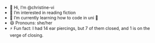 - 👋 Hi, I’m @christine-vi
- 👀 I’m interested in reading fiction 
- 🌱 I’m currently learning how to code in uni 🤪
- 😄 Pronouns: she/her
- ⚡ Fun fact: I had 14 ear piercings, but 7 of them closed, and 1 is on the verge of closing.

<!---
christine-vi/christine-vi is a ✨ special ✨ repository because its `README.md` (this file) appears on your GitHub profile.
You can click the Preview link to take a look at your changes.
--->
